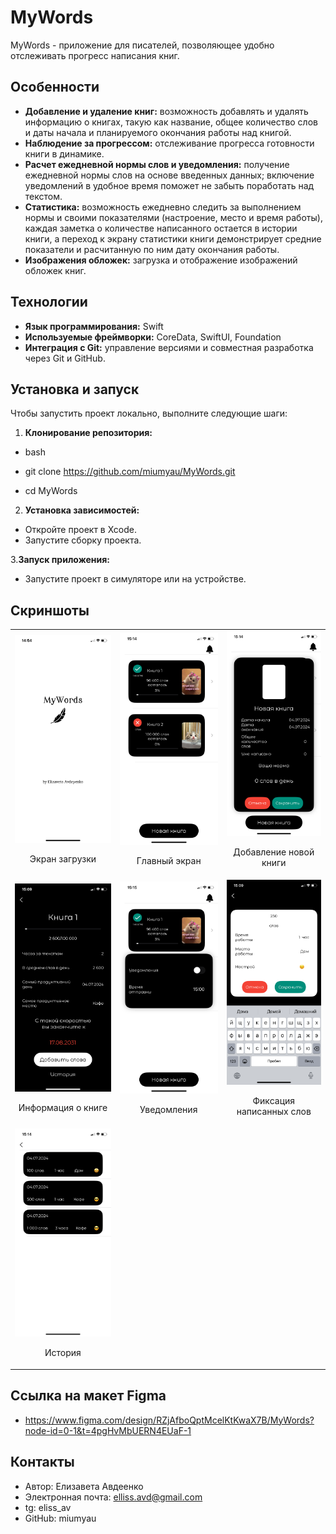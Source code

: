 # MyWords

MyWords -  приложение для писателей, позволяющее удобно  отслеживать прогресс написания книг. 

## Особенности

- **Добавление и удаление книг:** возможность добавлять и удалять информацию о книгах, такую как название, общее количество слов и даты начала и планируемого окончания работы над книгой.
- **Наблюдение за прогрессом:** отслеживание прогресса готовности книги в динамике.
- **Расчет ежедневной нормы слов и уведомления:** получение ежедневной нормы слов на основе введенных данных; включение уведомлений  в удобное время поможет не забыть поработать над текстом. 
- **Статистика:** возможность ежедневно следить за выполнением нормы и своими показателями (настроение, место и время работы), каждая заметка о количестве написанного остается в истории книги, а переход к экрану статистики книги демонстрирует средние показатели и  расчитанную по ним дату окончания работы.
- **Изображения обложек:** загрузка и отображение изображений обложек книг.

## Технологии

- **Язык программирования:** Swift
- **Используемые фреймворки:** CoreData, SwiftUI, Foundation
- **Интеграция с Git:** управление версиями и совместная разработка через Git и GitHub.

## Установка и запуск

Чтобы запустить проект локально, выполните следующие шаги:

1. **Клонирование репозитория:**

- bash

- git clone https://github.com/miumyau/MyWords.git

- cd MyWords

2. **Установка зависимостей:**

- Откройте проект в Xcode.
- Запустите сборку проекта.

3.**Запуск приложения:**

- Запустите проект в симуляторе или на устройстве.

## Скриншоты
<table>
  <tr>
    <td align="center">
      <img src="MyWords/Screens/IMG_5211.PNG?raw=true" alt="Screenshot 1" width="300">
      <p>Экран загрузки</p>
    </td>
    <td align="center">
      <img src="MyWords/Screens/IMG_5218.PNG?raw=true" alt="Screenshot 2" width="300">
      <p>Главный экран</p>
    </td>
    <td align="center">
      <img src="MyWords/Screens/IMG_5219.PNG?raw=true" alt="Screenshot 3" width="300">
      <p>Добавление новой книги</p>
    </td>
  </tr>
  <tr>
    <td align="center">
      <img src="MyWords/Screens/IMG_5213.PNG?raw=true" alt="Screenshot 4" width="300">
      <p>Информация о книге</p>
    </td>
    <td align="center">
      <img src="MyWords/Screens/IMG_5220.PNG?raw=true" alt="Screenshot 5" width="300">
      <p>Уведомления</p>
    </td>
    <td align="center">
      <img src="MyWords/Screens/IMG_5212.PNG?raw=true" alt="Screenshot 6" width="300">
      <p>Фиксация написанных слов</p>
    </td>
  </tr>
  <tr>
    <td align="center">
      <img src="MyWords/Screens/IMG_5215.PNG?raw=true" alt="Screenshot 7" width="300">
      <p>История</p>
    </td>
    <!-- Продолжайте добавлять ячейки для дополнительных изображений -->
  </tr>
</table>

## Ссылка на макет Figma

- https://www.figma.com/design/RZjAfboQptMcelKtKwaX7B/MyWords?node-id=0-1&t=4pgHvMbUERN4EUaF-1
  
## Контакты

- Автор: Елизавета Авдеенко
- Электронная почта: elliss.avd@gmail.com
- tg: eliss_av
- GitHub: miumyau
